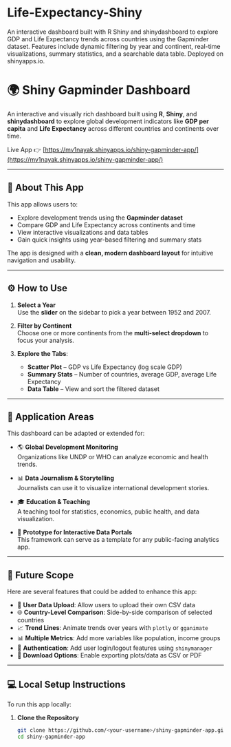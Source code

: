 # Life-Expectancy-Shiny
An interactive dashboard built with R Shiny and shinydashboard to explore GDP and Life Expectancy trends across countries using the Gapminder dataset. Features include dynamic filtering by year and continent, real-time visualizations, summary statistics, and a searchable data table. Deployed on shinyapps.io.

# 🌍 Shiny Gapminder Dashboard

An interactive and visually rich dashboard built using **R**, **Shiny**, and **shinydashboard** to explore global development indicators like **GDP per capita** and **Life Expectancy** across different countries and continents over time.

Live App 👉 [https://mv1nayak.shinyapps.io/shiny-gapminder-app/](https://mv1nayak.shinyapps.io/shiny-gapminder-app/)

---

## 📘 About This App

This app allows users to:

- Explore development trends using the **Gapminder dataset**
- Compare GDP and Life Expectancy across continents and time
- View interactive visualizations and data tables
- Gain quick insights using year-based filtering and summary stats

The app is designed with a **clean, modern dashboard layout** for intuitive navigation and usability.

---

## ⚙️ How to Use

1. **Select a Year**  
   Use the **slider** on the sidebar to pick a year between 1952 and 2007.

2. **Filter by Continent**  
   Choose one or more continents from the **multi-select dropdown** to focus your analysis.

3. **Explore the Tabs**:
   - **Scatter Plot** – GDP vs Life Expectancy (log scale GDP)
   - **Summary Stats** – Number of countries, average GDP, average Life Expectancy
   - **Data Table** – View and sort the filtered dataset

---

## 🧩 Application Areas

This dashboard can be adapted or extended for:

- 🌎 **Global Development Monitoring**  
  Organizations like UNDP or WHO can analyze economic and health trends.

- 📊 **Data Journalism & Storytelling**  
  Journalists can use it to visualize international development stories.

- 🎓 **Education & Teaching**  
  A teaching tool for statistics, economics, public health, and data visualization.

- 🧪 **Prototype for Interactive Data Portals**  
  This framework can serve as a template for any public-facing analytics app.

---

## 🚀 Future Scope

Here are several features that could be added to enhance this app:

- 📁 **User Data Upload**: Allow users to upload their own CSV data
- 🌐 **Country-Level Comparison**: Side-by-side comparison of selected countries
- 📈 **Trend Lines**: Animate trends over years with `plotly` or `gganimate`
- 📊 **Multiple Metrics**: Add more variables like population, income groups
- 🔐 **Authentication**: Add user login/logout features using `shinymanager`
- 💾 **Download Options**: Enable exporting plots/data as CSV or PDF

---

## 💻 Local Setup Instructions

To run this app locally:

1. **Clone the Repository**
   ```bash
   git clone https://github.com/<your-username>/shiny-gapminder-app.git
   cd shiny-gapminder-app
